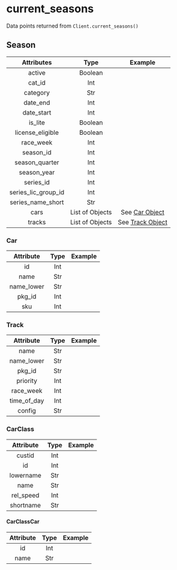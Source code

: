# current_seasons
Data points returned from `Client.current_seasons()`

## Season

|     Attributes      |      Type       |            Example            |
| :-----------------: | :-------------: | :---------------------------: |
|       active        |     Boolean     |
|       cat_id        |       Int       |
|      category       |       Str       |
|      date_end       |       Int       |
|     date_start      |       Int       |
|       is_lite       |     Boolean     |
|  license_eligible   |     Boolean     |
|      race_week      |       Int       |
|      season_id      |       Int       |
|   season_quarter    |       Int       |
|     season_year     |       Int       |
|      series_id      |       Int       |
| series_lic_group_id |       Int       |
|  series_name_short  |       Str       |
|        cars         | List of Objects | See [Car Object](#car-object) |
|       tracks        | List of Objects |  See [Track Object](#track)   |

### Car
| Attribute  | Type  | Example |
| :--------: | :---: | :-----: |
|     id     |  Int  |
|    name    |  Str  |
| name_lower |  Str  |
|   pkg_id   |  Int  |
|    sku     |  Int  |

### Track
|  Attribute  | Type  | Example |
| :---------: | :---: | :-----: |
|    name     |  Str  |
| name_lower  |  Str  |
|   pkg_id    |  Str  |
|  priority   |  Int  |
|  race_week  |  Int  |
| time_of_day |  Int  |
|   config    |  Str  |

### CarClass
| Attribute | Type  | Example |
| :-------: | :---: | :-----: |
|  custid   |  Int  |
|    id     |  Int  |
| lowername |  Str  |
|   name    |  Str  |
| rel_speed |  Int  |
| shortname |  Str  |

#### CarClassCar
| Attribute | Type  | Example |
| :-------: | :---: | :-----: |
|    id     |  Int  |
|   name    |  Str  |
